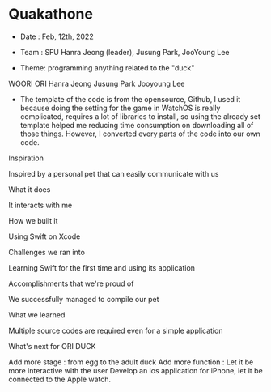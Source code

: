# Quakathone

- Date : Feb, 12th, 2022
- Team : SFU Hanra Jeong (leader), Jusung Park, JooYoung Lee

- Theme: programming anything related to the "duck"

WOORI ORI Hanra Jeong Jusung Park Jooyoung Lee

* The template of the code is from the opensource, Github, I used it because doing the setting for the game in WatchOS is really complicated, requires a lot of libraries to install, so using the already set template helped me reducing time consumption on downloading all of those things. However, I converted every parts of the code into our own code.

Inspiration

Inspired by a personal pet that can easily communicate with us

What it does

It interacts with me

How we built it

Using Swift on Xcode

Challenges we ran into

Learning Swift for the first time and using its application

Accomplishments that we're proud of

We successfully managed to compile our pet

What we learned

Multiple source codes are required even for a simple application

What's next for ORI DUCK

Add more stage : from egg to the adult duck
Add more function : Let it be more interactive with the user
Develop an ios application for iPhone, let it be connected to the Apple watch.
